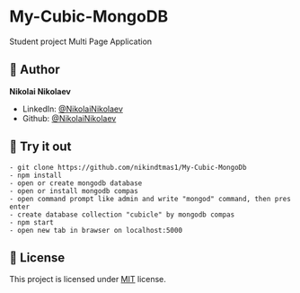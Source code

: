 # My-Cubic-MongoDB
 Student project
Multi Page Application

## 👨 Author

**Nikolai Nikolaev**

- LinkedIn: [@NikolaiNikolaev](https://www.linkedin.com/in/nikolay-nikolaev-4555631a7/)
- Github: [@NikolaiNikolaev](https://github.com/nikindtmas1)

## :eyes: Try it out

```
- git clone https://github.com/nikindtmas1/My-Cubic-MongoDb
- npm install
- open or create mongodb database
- open or install mongodb compas
- open command prompt like admin and write "mongod" command, then pres enter
- create database collection "cubicle" by mongodb compas
- npm start
- open new tab in brawser on localhost:5000
```

## :pencil: License

This project is licensed under [MIT](https://opensource.org/licenses/MIT) license.
